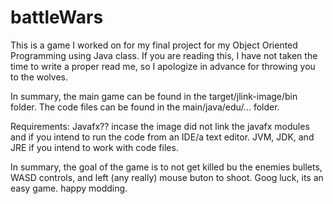 # battleWars

This is a game I worked on for my final project for my Object Oriented Programming using Java class. If you are reading this, I have not taken the time to write a proper read me, so I apologize in advance for throwing you to the wolves. 

In summary, the main game can be found in the target/jlink-image/bin folder. The code files can be found in the main/java/edu/... folder. 

Requirements:
Javafx?? incase the image did not link the javafx modules and if you intend to run the code from an IDE/a text editor.
JVM, JDK, and JRE if you intend to work with code files.

In summary, the goal of the game is to not get killed bu the enemies bullets, WASD controls, and left (any really) mouse buton to shoot. Goog luck, its an easy game. happy modding.
